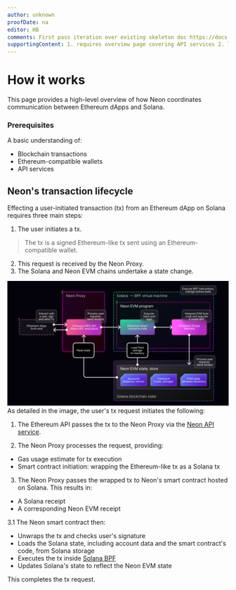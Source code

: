 ```yaml
---
author: unknown
proofDate: na
editor: HB
comments: First pass iteration over existing skeleton doc https://docs.neon-labs.org/docs/about/how_it_works. TODO update image use of front-end > frontend, back-end > backend, end-point > endpoint. Inline HTML todos in place. NB dropping RPC, Ethereum does not repeatedly use RPC. Consider a use case to follow the explainer -- simple tx with links to the block explorer to demo tx.
supportingContent: 1. requires overview page covering API services 2. links to educational resources external OR internal "Learn" area.
---
```



# How it works

This page provides a high-level overview of how Neon coordinates communication between Ethereum dApps and Solana.

### Prerequisites

A basic understanding of:

- Blockchain transactions <!-- link user to educational center (specifically re state changes and finality) -->
- Ethereum-compatible wallets <!-- link user to educational center -- with onward links to the metamask integration how to -->
- API services <!-- link user to overview page for API services -->


## Neon's transaction lifecycle

Effecting a user-initiated transaction (tx) from an Ethereum dApp on Solana requires three main steps:

1. The user initiates a tx.
> The tx is a signed Ethereum-like tx sent using an Ethereum-compatible wallet.
2. This request is received by the Neon Proxy.
3. The Solana and Neon EVM chains undertake a state change.

![high-level architecture of the 3 main components Solana, Ethereum, and Neon Proxy](assets/how_it_works-fa9a588bb8e8ec190e87e24c426d9999.png)
As detailed in the image, the user's tx request initiates the following:

1. The Ethereum API passes the tx to the Neon Proxy via the [Neon API service](https://docs.neon-labs.org/docs/developing/connect_rpc).

2. The Neon Proxy processes the request, providing:

- Gas usage estimate for tx execution
- Smart contract initiation: wrapping the Ethereum-like tx as a Solana tx

3. The Neon Proxy passes the wrapped tx to Neon's smart contract hosted on Solana. This results in:
- A Solana receipt
- A corresponding Neon EVM receipt

 3.1 The Neon smart contract then:

- Unwraps the tx and checks user's signature
- Loads the Solana state, including account data and the smart contract's code, from Solana storage
- Executes the tx inside [Solana BPF](https://docs.solana.com/developing/runtime-facilities/programs#bpf-loader)
- Updates Solana's state to reflect the Neon EVM state <!-- missing logical link here as tx execution impact on Neon EVM not made clear -->

This completes the tx request.

